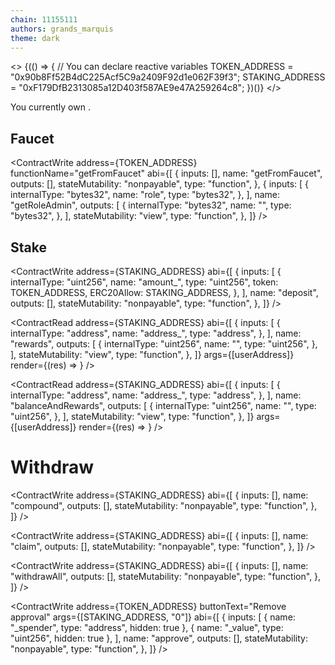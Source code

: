 ```yaml
---
chain: 11155111
authors: grands_marquis
theme: dark
---
```


<>
  {(() => {
    // You can declare reactive variables
    TOKEN_ADDRESS = "0x90b8Ff52B4dC225Acf5C9a2409F92d1e062F39f3";
    STAKING_ADDRESS = "0xF179DfB2313085a12D403f587AE9e47A259264c8";
  })()}
</>

You currently own <TokenBalance token={TOKEN_ADDRESS} address={userAddress}
/>.

## Faucet

<ContractWrite
  address={TOKEN_ADDRESS}
  functionName="getFromFaucet"
  abi={[
    {
      inputs: [],
      name: "getFromFaucet",
      outputs: [],
      stateMutability: "nonpayable",
      type: "function",
    },
    {
      inputs: [
        {
          internalType: "bytes32",
          name: "role",
          type: "bytes32",
        },
      ],
      name: "getRoleAdmin",
      outputs: [
        {
          internalType: "bytes32",
          name: "",
          type: "bytes32",
        },
      ],
      stateMutability: "view",
      type: "function",
    },
  ]}
/>

## Stake

<ContractWrite
  address={STAKING_ADDRESS}
  abi={[
    {
      inputs: [
        {
          internalType: "uint256",
          name: "amount_",
          type: "uint256",
          token: TOKEN_ADDRESS,
          ERC20Allow: STAKING_ADDRESS,
        },
      ],
      name: "deposit",
      outputs: [],
      stateMutability: "nonpayable",
      type: "function",
    },
  ]}
/>

<ContractRead
  address={STAKING_ADDRESS}
  abi={[
    {
      inputs: [
        {
          internalType: "address",
          name: "address_",
          type: "address",
        },
      ],
      name: "rewards",
      outputs: [
        {
          internalType: "uint256",
          name: "",
          type: "uint256",
        },
      ],
      stateMutability: "view",
      type: "function",
    },
  ]}
  args={[userAddress]}
  render={(res) => <TokenAmount token={TOKEN_ADDRESS} amount={res} />}
/>

<ContractRead
  address={STAKING_ADDRESS}
  abi={[
    {
      inputs: [
        {
          internalType: "address",
          name: "address_",
          type: "address",
        },
      ],
      name: "balanceAndRewards",
      outputs: [
        {
          internalType: "uint256",
          name: "",
          type: "uint256",
        },
      ],
      stateMutability: "view",
      type: "function",
    },
  ]}
  args={[userAddress]}
  render={(res) => <TokenAmount token={TOKEN_ADDRESS} amount={res} />}
/>

# Withdraw

<ContractWrite
  address={STAKING_ADDRESS}
  abi={[
    {
      inputs: [],
      name: "compound",
      outputs: [],
      stateMutability: "nonpayable",
      type: "function",
    },
  ]}
/>

<ContractWrite
  address={STAKING_ADDRESS}
  abi={[
    {
      inputs: [],
      name: "claim",
      outputs: [],
      stateMutability: "nonpayable",
      type: "function",
    },
  ]}
/>

<ContractWrite
  address={STAKING_ADDRESS}
  abi={[
    {
      inputs: [],
      name: "withdrawAll",
      outputs: [],
      stateMutability: "nonpayable",
      type: "function",
    },
  ]}
/>

<ContractWrite
  address={TOKEN_ADDRESS}
  buttonText="Remove approval"
  args={[STAKING_ADDRESS, "0"]}
  abi={[
    {
      inputs: [
        {
          name: "_spender",
          type: "address",
          hidden: true
        },
        {
          name: "_value",
          type: "uint256",
          hidden: true
        },
      ],
      name: "approve",
      outputs: [],
      stateMutability: "nonpayable",
      type: "function",
    },
  ]}
/>
